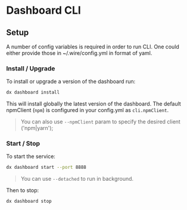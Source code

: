 # Dashboard CLI

## Setup

A number of config variables is required in order to run CLI. One could either provide those in ~/.wire/config.yml in format of yaml.


### Install / Upgrade

To install or upgrade a version of the dashboard run:

```bash
dx dashboard install
```

This will install globally the latest version of the dashboard. The default npmClient (`npm`) is configured in your config.yml as `cli.npmClient`.

> You can also use `--npmClient` param to specify the desired client ('npm|yarn');


### Start / Stop

To start the service:

```bash
dx dashboard start --port 8888
```
> You can use `--detached` to run in background.

Then to stop:

```bash
dx dashboard stop
```
